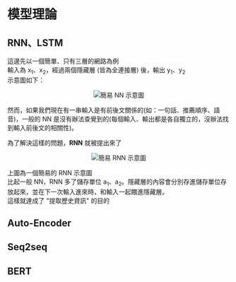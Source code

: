 # 模型理論
## RNN、LSTM
這邊先以一個簡單、只有三層的網路為例  
輸入為 x<sub>1</sub>、x<sub>2</sub>，經過兩個隱藏層 (皆為全連接層) 後，輸出 y<sub>1</sub>、y<sub>2</sub>  
示意圖如下：  
<center>

![簡易 NN 示意圖](https://github.com/ropeshen888/BERT_Practice/blob/main/%E6%A8%A1%E5%9E%8B%E7%90%86%E8%AB%96/image_for_README/NN.png?raw=true)
</center>

然而，如果我們現在有一串輸入是有前後文關係的(如：一句話、推薦順序、語音)，一般的 NN 是沒有辦法查覺到的(每個輸入、輸出都是各自獨立的，沒辦法找到輸入前後文的相關性)。  

為了解決這樣的問題，**RNN** 就被提出來了
<center>

![簡易 RNN 示意圖](https://github.com/ropeshen888/BERT_Practice/blob/main/%E6%A8%A1%E5%9E%8B%E7%90%86%E8%AB%96/image_for_README/RNN.png?raw=true)
</center>

上圖為一個簡易的 RNN 示意圖  
比起一般 NN，RNN 多了儲存單位 a<sub>1</sub>、a<sub>2</sub>。隱藏層的內容會分別存進儲存單位存放起來，並在下一次輸入進來時，和輸入一起餵進隱藏層。  
這樣就達成了 "提取歷史資訊" 的目的
## Auto-Encoder
## Seq2seq
## BERT